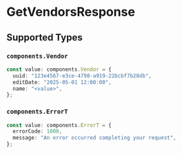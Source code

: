 # GetVendorsResponse


## Supported Types

### `components.Vendor`

```typescript
const value: components.Vendor = {
  uuid: "123e4567-e3ce-4798-a919-22bcbf7b28db",
  editDate: "2025-05-01 12:00:00",
  name: "<value>",
};
```

### `components.ErrorT`

```typescript
const value: components.ErrorT = {
  errorCode: 1000,
  message: "An error occurred completing your request",
};
```

